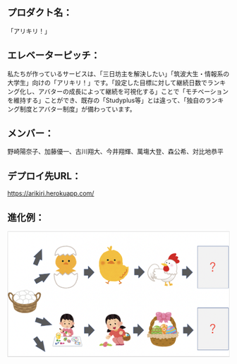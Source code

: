 ## プロダクト名：
「アリキリ！」


## エレベーターピッチ：
私たちが作っているサービスは、「三日坊主を解決したい」「筑波大生・情報系の大学生」向けの「アリキリ！」です。「設定した目標に対して継続日数でランキング化し、アバターの成長によって継続を可視化する」ことで「モチベーションを維持する」ことができ、既存の「Studyplus等」とは違って、「独自のランキング制度とアバター制度」が備わっています。


## メンバー：
野崎陽奈子、加藤優一、古川翔大、今井翔輝、萬塲大登、森公希、対比地恭平


## デプロイ先URL：
https://arikiri.herokuapp.com/

## 進化例：
![進化](https://raw.githubusercontent.com/enpitut2019/enpit-grasshopper2/master/app/assets/images/%E9%80%B2%E5%8C%96.png)


